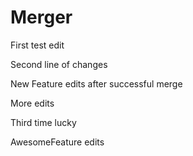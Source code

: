 # Merger

First test edit

Second line of changes

New Feature edits after successful merge

More edits

Third time lucky

AwesomeFeature edits
